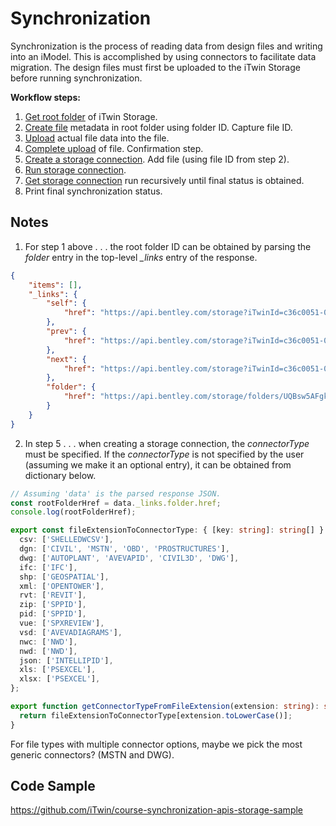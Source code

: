 # Synchronization

Synchronization is the process of reading data from design files and writing into an iModel. This is accomplished by using connectors to facilitate data migration. The design files must first be uploaded to the iTwin Storage before running synchronization.

**Workflow steps:**

1. [Get root folder](https://developer.bentley.com/apis/storage/operations/get-top-level-folders-and-files-by-project/) of iTwin Storage.
2. [Create file](https://developer.bentley.com/apis/storage/operations/create-file/) metadata in root folder using folder ID. Capture file ID.
3. [Upload](https://developer.bentley.com/apis/storage/operations/update-file-content/) actual file data into the file.
4. [Complete upload](https://developer.bentley.com/apis/storage/operations/complete-file-creation/) of file. Confirmation step.
5. [Create a storage connection](https://developer.bentley.com/apis/synchronization/operations/create-storage-connection/). Add file (using file ID from step 2).
6. [Run storage connection](https://developer.bentley.com/apis/synchronization/operations/run-storage-connection/).
7. [Get storage connection](https://developer.bentley.com/apis/synchronization/operations/get-storage-connection-run/) run recursively until final status is obtained.
8. Print final synchronization status.

## Notes

1. For step 1 above . . . the root folder ID can be obtained by parsing the *folder* entry in the top-level *_links* entry of the response.

```json
{
    "items": [],
    "_links": {
        "self": {
            "href": "https://api.bentley.com/storage?iTwinId=c36c0051-0590-4282-be2f-ed3e8520ad01&$top=100&$skip=0"
        },
        "prev": {
            "href": "https://api.bentley.com/storage?iTwinId=c36c0051-0590-4282-be2f-ed3e8520ad01&$top=100&$skip=0"
        },
        "next": {
            "href": "https://api.bentley.com/storage?iTwinId=c36c0051-0590-4282-be2f-ed3e8520ad01&$top=100&$skip=100"
        },
        "folder": {
            "href": "https://api.bentley.com/storage/folders/UQBsw5AFgkK-L-0-hSCtAVEAbMOQBYJCvi_tPoUgrQE"
        }
    }
}
```

2. In step 5 . . . when creating a storage connection, the *connectorType* must be specified. If the *connectorType* is not specified by the user (assuming we make it an optional entry), it can be obtained from dictionary below.

```TypeScript
// Assuming 'data' is the parsed response JSON.
const rootFolderHref = data._links.folder.href;
console.log(rootFolderHref);

export const fileExtensionToConnectorType: { [key: string]: string[] } = {
  csv: ['SHELLEDWCSV'],
  dgn: ['CIVIL', 'MSTN', 'OBD', 'PROSTRUCTURES'],
  dwg: ['AUTOPLANT', 'AVEVAPID', 'CIVIL3D', 'DWG'],
  ifc: ['IFC'],
  shp: ['GEOSPATIAL'],
  xml: ['OPENTOWER'],
  rvt: ['REVIT'],
  zip: ['SPPID'],
  pid: ['SPPID'],
  vue: ['SPXREVIEW'],
  vsd: ['AVEVADIAGRAMS'],
  nwc: ['NWD'],
  nwd: ['NWD'],
  json: ['INTELLIPID'],
  xls: ['PSEXCEL'],
  xlsx: ['PSEXCEL'],
};

export function getConnectorTypeFromFileExtension(extension: string): string[] | undefined {
  return fileExtensionToConnectorType[extension.toLowerCase()];
}
```

For file types with multiple connector options, maybe we pick the most generic connectors? (MSTN and DWG).

## Code Sample

https://github.com/iTwin/course-synchronization-apis-storage-sample